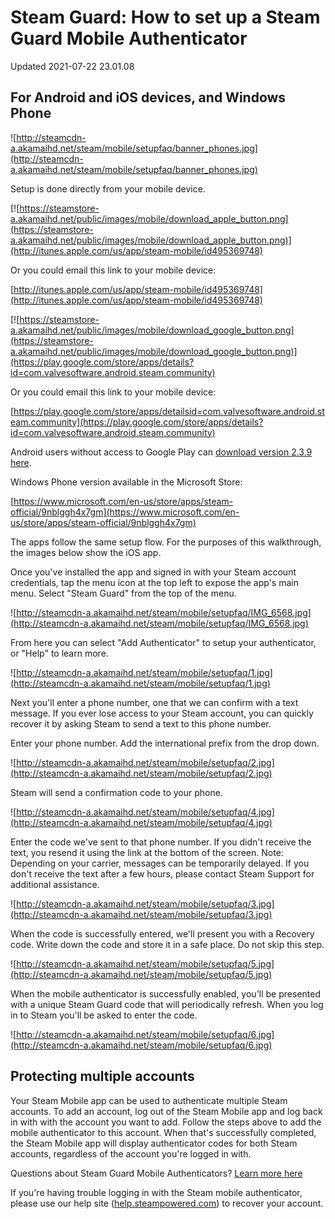 # Steam Guard: How to set up a Steam Guard Mobile Authenticator
Updated 2021-07-22 23.01.08

## For Android and iOS devices, and Windows Phone
![http://steamcdn-a.akamaihd.net/steam/mobile/setupfaq/banner_phones.jpg](http://steamcdn-a.akamaihd.net/steam/mobile/setupfaq/banner_phones.jpg)  
  
Setup is done directly from your mobile device.  
  
[![https://steamstore-a.akamaihd.net/public/images/mobile/download_apple_button.png](https://steamstore-a.akamaihd.net/public/images/mobile/download_apple_button.png)](http://itunes.apple.com/us/app/steam-mobile/id495369748)  
  
Or you could email this link to your mobile device:  
  
[http://itunes.apple.com/us/app/steam-mobile/id495369748](http://itunes.apple.com/us/app/steam-mobile/id495369748)  
  
[![https://steamstore-a.akamaihd.net/public/images/mobile/download_google_button.png](https://steamstore-a.akamaihd.net/public/images/mobile/download_google_button.png)](https://play.google.com/store/apps/details?id=com.valvesoftware.android.steam.community)  
  
Or you could email this link to your mobile device:  
  
[https://play.google.com/store/apps/detailsid=com.valvesoftware.android.steam.community](https://play.google.com/store/apps/details?id=com.valvesoftware.android.steam.community)  
  
Android users without access to Google Play can [download version 2.3.9 here](http://media.steampowered.com/apps/steam-android/steam-2.3.9.apk).  
  
Windows Phone version available in the Microsoft Store:  
  
[https://www.microsoft.com/en-us/store/apps/steam-official/9nblggh4x7gm](https://www.microsoft.com/en-us/store/apps/steam-official/9nblggh4x7gm)  
  
The apps follow the same setup flow. For the purposes of this walkthrough, the images below show the iOS app.  
  
Once you've installed the app and signed in with your Steam account credentials, tap the menu icon at the top left to expose the app's main menu. Select "Steam Guard" from the top of the menu.  
  
![http://steamcdn-a.akamaihd.net/steam/mobile/setupfaq/IMG_6568.jpg](http://steamcdn-a.akamaihd.net/steam/mobile/setupfaq/IMG_6568.jpg)  
  
From here you can select "Add Authenticator" to setup your authenticator, or "Help" to learn more.  
  
![http://steamcdn-a.akamaihd.net/steam/mobile/setupfaq/1.jpg](http://steamcdn-a.akamaihd.net/steam/mobile/setupfaq/1.jpg)  
  
Next you'll enter a phone number, one that we can confirm with a text message. If you ever lose access to your Steam account, you can quickly recover it by asking Steam to send a text to this phone number.  
  
Enter your phone number. Add the international prefix from the drop down.  
  
![http://steamcdn-a.akamaihd.net/steam/mobile/setupfaq/2.jpg](http://steamcdn-a.akamaihd.net/steam/mobile/setupfaq/2.jpg)  
  
Steam will send a confirmation code to your phone.  
  
![http://steamcdn-a.akamaihd.net/steam/mobile/setupfaq/4.jpg](http://steamcdn-a.akamaihd.net/steam/mobile/setupfaq/4.jpg)  
  
Enter the code we've sent to that phone number. If you didn't receive the text, you resend it using the link at the bottom of the screen. Note: Depending on your carrier, messages can be temporarily delayed. If you don't receive the text after a few hours, please contact Steam Support for additional assistance.  
  
![http://steamcdn-a.akamaihd.net/steam/mobile/setupfaq/3.jpg](http://steamcdn-a.akamaihd.net/steam/mobile/setupfaq/3.jpg)  
  
When the code is successfully entered, we'll present you with a Recovery code. Write down the code and store it in a safe place. Do not skip this step.  
  
![http://steamcdn-a.akamaihd.net/steam/mobile/setupfaq/5.jpg](http://steamcdn-a.akamaihd.net/steam/mobile/setupfaq/5.jpg)  
  
When the mobile authenticator is successfully enabled, you'll be presented with a unique Steam Guard code that will periodically refresh. When you log in to Steam you'll be asked to enter the code.  
  
![http://steamcdn-a.akamaihd.net/steam/mobile/setupfaq/6.jpg](http://steamcdn-a.akamaihd.net/steam/mobile/setupfaq/6.jpg)  
  
## Protecting multiple accounts
Your Steam Mobile app can be used to authenticate multiple Steam accounts. To add an account, log out of the Steam Mobile app and log back in with with the account you want to add. Follow the steps above to add the mobile authenticator to this account. When that's successfully completed, the Steam Mobile app will display authenticator codes for both Steam accounts, regardless of the account you're logged in with.  
  
Questions about Steam Guard Mobile Authenticators? [Learn more here](https://help.steampowered.com/en/faqs/view/7EFD-3CAE-64D3-1C31?l)  
  
If you're having trouble logging in with the Steam mobile authenticator, please use our help site ([help.steampowered.com](https://help.steampowered.com)) to recover your account.